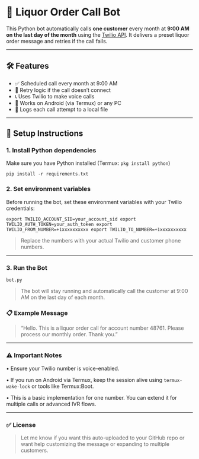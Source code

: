 # 🍾 Liquor Order Call Bot

This Python bot automatically calls **one customer** every month at **9:00 AM on the last day of the month** using the [Twilio API](https://www.twilio.com/docs/voice). It delivers a preset liquor order message and retries if the call fails.

---

## 🛠 Features

- ✅ Scheduled call every month at 9:00 AM
- 🔁 Retry logic if the call doesn’t connect
- 📞 Uses Twilio to make voice calls
- 📱 Works on Android (via Termux) or any PC
- 📝 Logs each call attempt to a local file

---

## 🔧 Setup Instructions

### 1. Install Python dependencies
Make sure you have Python installed (Termux: `pkg install python`)

`pip install -r requirements.txt`

### 2. Set environment variables
Before running the bot, set these environment variables with your Twilio credentials:

`
export TWILIO_ACCOUNT_SID=your_account_sid
export TWILIO_AUTH_TOKEN=your_auth_token
export TWILIO_FROM_NUMBER=+1xxxxxxxxxx
export TWILIO_TO_NUMBER=+1xxxxxxxxxx
`
> Replace the numbers with your actual Twilio and customer phone numbers.
---
### 3. Run the Bot

`bot.py`
>The bot will stay running and automatically call the customer at 9:00 AM on the last day of each month.

### 📋 Example Message
> “Hello. This is a liquor order call for account number 48761. Please process our monthly order. Thank you.”

---

### ⚠️ Important Notes

• Ensure your Twilio number is voice-enabled.

• If you run on Android via Termux, keep the session alive using `termux-wake-lock` or tools like Termux:Boot.

• This is a basic implementation for one number. You can extend it for multiple calls or advanced IVR flows.

---

### ✅ License

>Let me know if you want this auto-uploaded to your GitHub repo or want help customizing the message or expanding to multiple customers.
